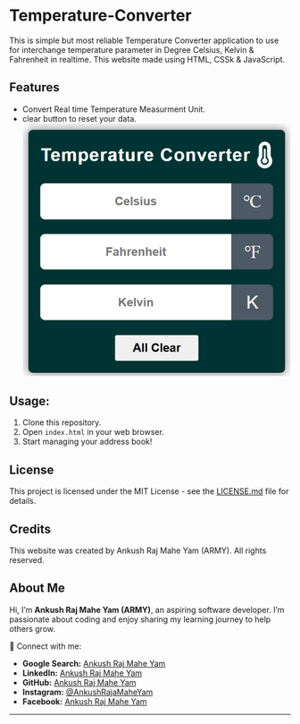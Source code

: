 # Temperature-Converter

This is simple but most reliable Temperature Converter application to use for interchange temperature parameter in Degree Celsius, Kelvin & Fahrenheit in realtime. This website made using HTML, CSSk & JavaScript.

## Features
- Convert Real time Temperature Measurment Unit.
- clear button to reset your data.
![Preview of Website](preview-of-temp.png)

## Usage:
1. Clone this repository.
2. Open `index.html` in your web browser.
3. Start managing your address book!

## License
This project is licensed under the MIT License - see the [LICENSE.md](https://github.com/AnkushRajMaheYam/Temperature-Converter/blob/main/LICENSE.md) file for details.

## Credits
This website was created by Ankush Raj Mahe Yam (ARMY). All rights reserved.

## About Me  

Hi, I’m **Ankush Raj Mahe Yam (ARMY)**, an aspiring software developer. I’m passionate about coding and enjoy sharing my learning journey to help others grow.  

🌟 Connect with me:  
- **Google Search:** [Ankush Raj Mahe Yam](https://www.google.com/search?q=ankush+raj+mahe+yam)  
- **LinkedIn:** [Ankush Raj Mahe Yam](https://linkedin.com/in/ankushrajmaheyam)  
- **GitHub:** [Ankush Raj Mahe Yam](https://github.com/AnkushRajMaheYam)  
- **Instagram:** [@AnkushRajaMaheYam](https://instagram.com/AnkushRajaMaheYam)  
- **Facebook:** [Ankush Raj Mahe Yam](https://facebook.com/AnkushRajMaheYam)  

---
